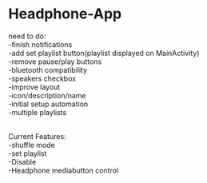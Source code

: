 # Headphone-App

need to do:<br />
-finish notifications<br />
-add set playlist button(playlist displayed on MainActivity)<br />
-remove pause/play buttons <br />
-bluetooth compatibility<br />
-speakers checkbox<br />
-improve layout<br />
-icon/description/name<br />
-initial setup automation<br />
-multiple playlists<br /><br />

Current Features:<br />
-shuffle mode<br />
-set playlist<br />
-Disable<br />
-Headphone mediabutton control<br />
